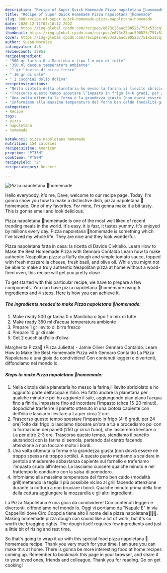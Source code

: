 ```yaml
---
description: "Recipe of Super Quick Homemade Pizza napoletana 🍕homemade"
title: "Recipe of Super Quick Homemade Pizza napoletana 🍕homemade"
slug: 988-recipe-of-super-quick-homemade-pizza-napoletana-homemade
date: 2020-12-11T02:10:12.292Z
image: https://img-global.cpcdn.com/recipes/e673c23aac590525/751x532cq70/pizza-napoletana-🍕homemade-recipe-main-photo.jpg
thumbnail: https://img-global.cpcdn.com/recipes/e673c23aac590525/751x532cq70/pizza-napoletana-🍕homemade-recipe-main-photo.jpg
cover: https://img-global.cpcdn.com/recipes/e673c23aac590525/751x532cq70/pizza-napoletana-🍕homemade-recipe-main-photo.jpg
author: Susan Morales
ratingvalue: 4.6
reviewcount: 39861
recipeingredient:
- "500 gr farina 0 o Manitoba o tipo 1 o mix di tutte"
- "350 ml dacqua temperatura ambiente"
- "1 gr lievito di birra fresco"
- " 10 gr di sale"
- " 2 cucchiai dolio doliva"
recipeinstructions:
- "Nella ciotola della planetaria ho messo la farina,il lievito sbriciolato e ho aggiunto parte dell’acqua e l’olio. Ho fatto andare la planetaria per qualche minuto e poi ho aggiunto il sale, aggiungendo pian piano l’acqua fino a finirla. Impastare fino ad incordare l’impasto (circa 15-20 minuti), dopodiché trasferire il panetto ottenuto in una ciotola capiente con dell’olio e lasciarlo lievitare a t.a per circa 2 ore."
- "Trascorso questo tempo spostare l’impasto in frigo (4-6 gradi, per 24 ore)Tolto dal frigo lo lasciamo riposare un’ora a t.a e procediamo poi con la formazione dei panetti(250 gr circa l’uno), che lasceremo lievitare a t.a per altre 2-3 ore. Trascorso questo tempo, stendiamo il panetto aiutandoci con la farina di semola, partendo dal centro facendo attenzione a non toccare molto i bordi."
- "Una volta ottenuta la forma e la grandezza giusta (non dovrà essere nè troppo spessa nè troppo sottile). A questo punto mettiamo a scaldare in pentola antiaderente abbastanza capiente sul fornello e traferiamo l’impasto crudo all’interno. Lo lasciamo cuocere qualche minuto e nel frattempo lo condiamo con la salsa di pomodoro."
- "Inforniamo alla massima temperatura del forno ben caldo (modalità grill)mettendo la teglia il più possibile vicino al grill facendo attenzione durante la cottura a non bruciare i bordi. Qualche minuto prima della fine della cottura aggiungere la mozzarella e gli altri ingredienti."
categories:
- Recipe
tags:
- pizza
- napoletana
- homemade

katakunci: pizza napoletana homemade 
nutrition: 154 calories
recipecuisine: American
preptime: "PT35M"
cooktime: "PT59M"
recipeyield: "2"
recipecategory: Dessert

---
```



![Pizza napoletana 🍕homemade](https://img-global.cpcdn.com/recipes/e673c23aac590525/751x532cq70/pizza-napoletana-🍕homemade-recipe-main-photo.jpg)

Hello everybody, it's me, Dave, welcome to our recipe page. Today, I'm gonna show you how to make a distinctive dish, pizza napoletana 🍕homemade. One of my favorites. For mine, I'm gonna make it a bit tasty. This is gonna smell and look delicious.

Pizza napoletana 🍕homemade is one of the most well liked of recent trending meals in the world. It's easy, it is fast, it tastes yummy. It's enjoyed by millions every day. Pizza napoletana 🍕homemade is something which I've loved my whole life. They are nice and they look wonderful.

Pizza napoletana fatta in casa: la ricetta di Davide Civitiello. Learn How to Make the Best Homemade Pizza with Gennaro Contaldo Learn how to make authentic Neapolitan pizza: a fluffy dough and simple tomato sauce, topped with fresh mozzarella cheese, fresh basil, and olive oil. While you might not be able to make a truly authentic Neapolitan pizza at home without a wood-fired oven, this recipe will get you pretty close.


To get started with this particular recipe, we have to prepare a few components. You can have pizza napoletana 🍕homemade using 5 ingredients and 4 steps. Here is how you can achieve it.

<!--inarticleads1-->

##### The ingredients needed to make Pizza napoletana 🍕homemade:

1. Make ready 500 gr farina 0 o Manitoba o tipo 1 o mix di tutte
1. Make ready 350 ml d’acqua temperatura ambiente
1. Prepare 1 gr lievito di birra fresco
1. Prepare  10 gr di sale
1. Get  2 cucchiai d’olio d’oliva


Margherita Pizza🍕 (Pizza Julietta) - Jamie Oliver Gennaro Contaldo. Learn How to Make the Best Homemade Pizza with Gennaro Contaldo La Pizza Napoletana è una gioia da condividere! Con contenuti leggeri e divertenti, diffondiamo nel mondo lo. 

<!--inarticleads2-->

##### Steps to make Pizza napoletana 🍕homemade:

1. Nella ciotola della planetaria ho messo la farina,il lievito sbriciolato e ho aggiunto parte dell’acqua e l’olio. Ho fatto andare la planetaria per qualche minuto e poi ho aggiunto il sale, aggiungendo pian piano l’acqua fino a finirla. Impastare fino ad incordare l’impasto (circa 15-20 minuti), dopodiché trasferire il panetto ottenuto in una ciotola capiente con dell’olio e lasciarlo lievitare a t.a per circa 2 ore.
1. Trascorso questo tempo spostare l’impasto in frigo (4-6 gradi, per 24 ore)Tolto dal frigo lo lasciamo riposare un’ora a t.a e procediamo poi con la formazione dei panetti(250 gr circa l’uno), che lasceremo lievitare a t.a per altre 2-3 ore. Trascorso questo tempo, stendiamo il panetto aiutandoci con la farina di semola, partendo dal centro facendo attenzione a non toccare molto i bordi.
1. Una volta ottenuta la forma e la grandezza giusta (non dovrà essere nè troppo spessa nè troppo sottile). A questo punto mettiamo a scaldare in pentola antiaderente abbastanza capiente sul fornello e traferiamo l’impasto crudo all’interno. Lo lasciamo cuocere qualche minuto e nel frattempo lo condiamo con la salsa di pomodoro.
1. Inforniamo alla massima temperatura del forno ben caldo (modalità grill)mettendo la teglia il più possibile vicino al grill facendo attenzione durante la cottura a non bruciare i bordi. Qualche minuto prima della fine della cottura aggiungere la mozzarella e gli altri ingredienti.


La Pizza Napoletana è una gioia da condividere! Con contenuti leggeri e divertenti, diffondiamo nel mondo lo. Oggi vi portiamo da &#34;Napule È&#34; in via Cappellini dove Ciro Coppola tiene alto il nome della pizza napoletana💪🏻🍕. Making homemade pizza dough can sound like a lot of work, but it&#39;s so worth the bragging rights. The dough itself requires few ingredients and just a little bit of rising and rest time. 

So that's going to wrap it up with this special food pizza napoletana 🍕homemade recipe. Thank you very much for your time. I am sure you can make this at home. There is gonna be more interesting food at home recipes coming up. Remember to bookmark this page in your browser, and share it to your loved ones, friends and colleague. Thank you for reading. Go on get cooking!
